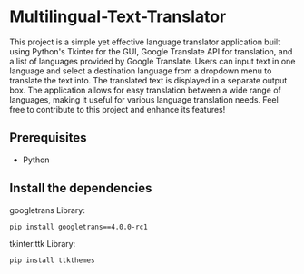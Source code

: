 # Multilingual-Text-Translator
This project is a simple yet effective language translator application built using Python's Tkinter for the GUI, Google Translate API for translation, and a list of languages provided by Google Translate. Users can input text in one language and select a destination language from a dropdown menu to translate the text into. The translated text is displayed in a separate output box. The application allows for easy translation between a wide range of languages, making it useful for various language translation needs. Feel free to contribute to this project and enhance its features!


## Prerequisites
- Python

## Install the dependencies
googletrans Library:
```
pip install googletrans==4.0.0-rc1
```

tkinter.ttk Library:
```
pip install ttkthemes
```
